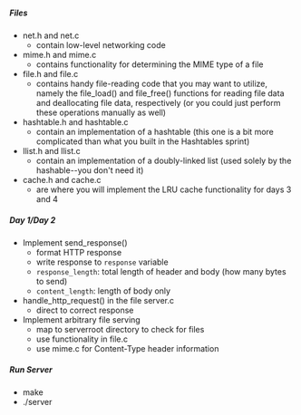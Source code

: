 ##### Files
- net.h and net.c
  - contain low-level networking code
- mime.h and mime.c
  - contains functionality for determining the MIME type of a file
- file.h and file.c
  - contains handy file-reading code that you may want to utilize, namely the file_load() and file_free() functions for reading file data and deallocating file data, respectively (or you could just perform these operations manually as well)
- hashtable.h and hashtable.c
  - contain an implementation of a hashtable (this one is a bit more complicated than what you built in the Hashtables sprint)
- llist.h and llist.c
  - contain an implementation of a doubly-linked list (used solely by the hashable--you don't need it)
- cache.h and cache.c
  - are where you will implement the LRU cache functionality for days 3 and 4

##### Day 1/Day 2
- Implement send_response()
  - format HTTP response
  - write response to ```response``` variable
  - ```response_length```: total length of header and body (how many bytes to send)
  - ```content_length```: length of body only
- handle_http_request() in the file server.c
  - direct to correct response
- Implement arbitrary file serving
  - map to serverroot directory to check for files
  - use functionality in file.c
  - use mime.c for Content-Type header information

##### Run Server
- make
- ./server

